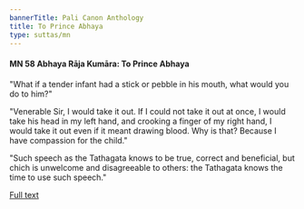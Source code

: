 ```yaml
---
bannerTitle: Pali Canon Anthology
title: To Prince Abhaya
type: suttas/mn
---
```


#### MN 58 Abhaya Rāja Kumāra: To Prince Abhaya

"What if a tender infant had a stick or pebble in his mouth, what would you do
to him?"  

"Venerable Sir, I would take it out. If I could not take it out at once, I
would take his head in my left hand, and crooking a finger of my right hand, I
would take it out even if it meant drawing blood. Why is that? Because I have
compassion for the child."

"Such speech as the Tathagata knows to be true, correct and beneficial, but
chich is unwelcome and disagreeable to others: the Tathagata knows the time to
use such speech."

[Full text](https://www.dhammatalks.org/suttas/MN/MN58.html)
